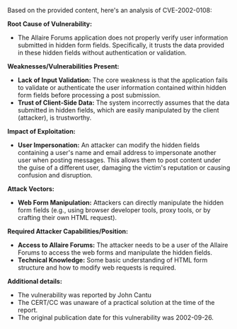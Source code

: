 Based on the provided content, here's an analysis of CVE-2002-0108:

**Root Cause of Vulnerability:**

*   The Allaire Forums application does not properly verify user information submitted in hidden form fields. Specifically, it trusts the data provided in these hidden fields without authentication or validation.

**Weaknesses/Vulnerabilities Present:**

*   **Lack of Input Validation:** The core weakness is that the application fails to validate or authenticate the user information contained within hidden form fields before processing a post submission.
*   **Trust of Client-Side Data:** The system incorrectly assumes that the data submitted in hidden fields, which are easily manipulated by the client (attacker), is trustworthy.

**Impact of Exploitation:**

*   **User Impersonation:** An attacker can modify the hidden fields containing a user's name and email address to impersonate another user when posting messages. This allows them to post content under the guise of a different user, damaging the victim's reputation or causing confusion and disruption.

**Attack Vectors:**

*   **Web Form Manipulation:** Attackers can directly manipulate the hidden form fields (e.g., using browser developer tools, proxy tools, or by crafting their own HTML request).

**Required Attacker Capabilities/Position:**

*   **Access to Allaire Forums:** The attacker needs to be a user of the Allaire Forums to access the web forms and manipulate the hidden fields.
*   **Technical Knowledge:** Some basic understanding of HTML form structure and how to modify web requests is required.

**Additional details:**

* The vulnerability was reported by John Cantu
* The CERT/CC was unaware of a practical solution at the time of the report.
* The original publication date for this vulnerability was 2002-09-26.